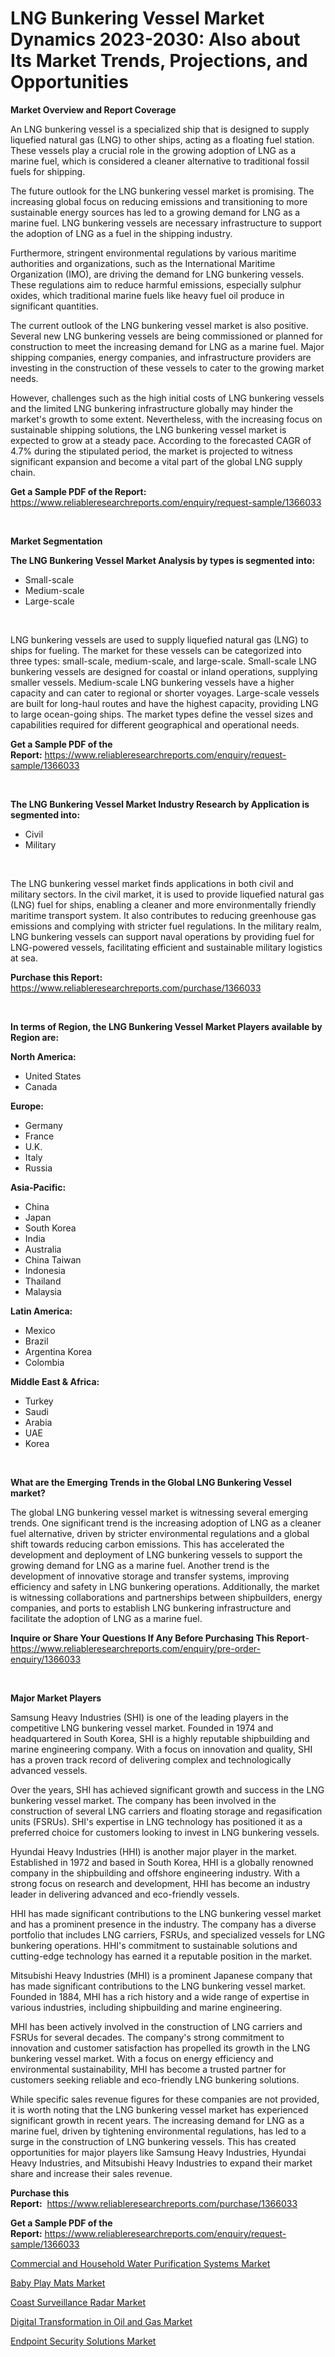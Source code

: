 <p><h1>LNG Bunkering Vessel Market Dynamics 2023-2030: Also about Its Market Trends, Projections, and Opportunities</h1></p><p><strong>Market Overview and Report Coverage</strong></p>
<p><p>An LNG bunkering vessel is a specialized ship that is designed to supply liquefied natural gas (LNG) to other ships, acting as a floating fuel station. These vessels play a crucial role in the growing adoption of LNG as a marine fuel, which is considered a cleaner alternative to traditional fossil fuels for shipping.</p><p>The future outlook for the LNG bunkering vessel market is promising. The increasing global focus on reducing emissions and transitioning to more sustainable energy sources has led to a growing demand for LNG as a marine fuel. LNG bunkering vessels are necessary infrastructure to support the adoption of LNG as a fuel in the shipping industry.</p><p>Furthermore, stringent environmental regulations by various maritime authorities and organizations, such as the International Maritime Organization (IMO), are driving the demand for LNG bunkering vessels. These regulations aim to reduce harmful emissions, especially sulphur oxides, which traditional marine fuels like heavy fuel oil produce in significant quantities.</p><p>The current outlook of the LNG bunkering vessel market is also positive. Several new LNG bunkering vessels are being commissioned or planned for construction to meet the increasing demand for LNG as a marine fuel. Major shipping companies, energy companies, and infrastructure providers are investing in the construction of these vessels to cater to the growing market needs.</p><p>However, challenges such as the high initial costs of LNG bunkering vessels and the limited LNG bunkering infrastructure globally may hinder the market's growth to some extent. Nevertheless, with the increasing focus on sustainable shipping solutions, the LNG bunkering vessel market is expected to grow at a steady pace. According to the forecasted CAGR of 4.7% during the stipulated period, the market is projected to witness significant expansion and become a vital part of the global LNG supply chain.</p></p>
<p><strong>Get a Sample PDF of the Report:</strong> <a href="https://www.reliableresearchreports.com/enquiry/request-sample/1366033">https://www.reliableresearchreports.com/enquiry/request-sample/1366033</a></p>
<p>&nbsp;</p>
<p><strong>Market Segmentation</strong></p>
<p><strong>The LNG Bunkering Vessel Market Analysis by types is segmented into:</strong></p>
<p><ul><li>Small-scale</li><li>Medium-scale</li><li>Large-scale</li></ul></p>
<p>&nbsp;</p>
<p><p>LNG bunkering vessels are used to supply liquefied natural gas (LNG) to ships for fueling. The market for these vessels can be categorized into three types: small-scale, medium-scale, and large-scale. Small-scale LNG bunkering vessels are designed for coastal or inland operations, supplying smaller vessels. Medium-scale LNG bunkering vessels have a higher capacity and can cater to regional or shorter voyages. Large-scale vessels are built for long-haul routes and have the highest capacity, providing LNG to large ocean-going ships. The market types define the vessel sizes and capabilities required for different geographical and operational needs.</p></p>
<p><strong>Get a Sample PDF of the Report:</strong>&nbsp;<a href="https://www.reliableresearchreports.com/enquiry/request-sample/1366033">https://www.reliableresearchreports.com/enquiry/request-sample/1366033</a></p>
<p>&nbsp;</p>
<p><strong>The LNG Bunkering Vessel Market Industry Research by Application is segmented into:</strong></p>
<p><ul><li>Civil</li><li>Military</li></ul></p>
<p>&nbsp;</p>
<p><p>The LNG bunkering vessel market finds applications in both civil and military sectors. In the civil market, it is used to provide liquefied natural gas (LNG) fuel for ships, enabling a cleaner and more environmentally friendly maritime transport system. It also contributes to reducing greenhouse gas emissions and complying with stricter fuel regulations. In the military realm, LNG bunkering vessels can support naval operations by providing fuel for LNG-powered vessels, facilitating efficient and sustainable military logistics at sea.</p></p>
<p><strong>Purchase this Report:</strong>&nbsp; <a href="https://www.reliableresearchreports.com/purchase/1366033">https://www.reliableresearchreports.com/purchase/1366033</a></p>
<p>&nbsp;</p>
<p><strong>In terms of Region, the LNG Bunkering Vessel Market Players available by Region are:</strong></p>
<p>
    <p> <strong> North America: </strong>
        <ul>
            <li>United States</li>
            <li>Canada</li>
        </ul>
        </p> 
    <p> <strong> Europe: </strong>
        <ul>
            <li>Germany</li>
            <li>France</li>
            <li>U.K.</li>
            <li>Italy</li>
            <li>Russia</li>
        </ul>
        </p> 
    <p> <strong> Asia-Pacific: </strong>
        <ul>
            <li>China</li>
            <li>Japan</li>
            <li>South Korea</li>
            <li>India</li>
            <li>Australia</li>
            <li>China Taiwan</li>
            <li>Indonesia</li>
            <li>Thailand</li>
            <li>Malaysia</li>
        </ul>
        </p> 
    <p> <strong> Latin America: </strong>
        <ul>
            <li>Mexico</li>
            <li>Brazil</li>
            <li>Argentina Korea</li>
            <li>Colombia</li>
        </ul>
        </p> 
    <p> <strong> Middle East & Africa: </strong>
        <ul>
            <li>Turkey</li>
            <li>Saudi</li>
            <li>Arabia</li>
            <li>UAE</li>
            <li>Korea</li>
        </ul>
    </p>
    </p>
<p>&nbsp;</p>
<p><strong>What are the Emerging Trends in the Global LNG Bunkering Vessel market?</strong></p>
<p><p>The global LNG bunkering vessel market is witnessing several emerging trends. One significant trend is the increasing adoption of LNG as a cleaner fuel alternative, driven by stricter environmental regulations and a global shift towards reducing carbon emissions. This has accelerated the development and deployment of LNG bunkering vessels to support the growing demand for LNG as a marine fuel. Another trend is the development of innovative storage and transfer systems, improving efficiency and safety in LNG bunkering operations. Additionally, the market is witnessing collaborations and partnerships between shipbuilders, energy companies, and ports to establish LNG bunkering infrastructure and facilitate the adoption of LNG as a marine fuel.</p></p>
<p><strong>Inquire or Share Your Questions If Any Before Purchasing This Report</strong>- <a href="https://www.reliableresearchreports.com/enquiry/pre-order-enquiry/1366033">https://www.reliableresearchreports.com/enquiry/pre-order-enquiry/1366033</a></p>
<p>&nbsp;</p>
<p><strong>Major Market Players</strong></p>
<p><p>Samsung Heavy Industries (SHI) is one of the leading players in the competitive LNG bunkering vessel market. Founded in 1974 and headquartered in South Korea, SHI is a highly reputable shipbuilding and marine engineering company. With a focus on innovation and quality, SHI has a proven track record of delivering complex and technologically advanced vessels.</p><p>Over the years, SHI has achieved significant growth and success in the LNG bunkering vessel market. The company has been involved in the construction of several LNG carriers and floating storage and regasification units (FSRUs). SHI's expertise in LNG technology has positioned it as a preferred choice for customers looking to invest in LNG bunkering vessels.</p><p>Hyundai Heavy Industries (HHI) is another major player in the market. Established in 1972 and based in South Korea, HHI is a globally renowned company in the shipbuilding and offshore engineering industry. With a strong focus on research and development, HHI has become an industry leader in delivering advanced and eco-friendly vessels.</p><p>HHI has made significant contributions to the LNG bunkering vessel market and has a prominent presence in the industry. The company has a diverse portfolio that includes LNG carriers, FSRUs, and specialized vessels for LNG bunkering operations. HHI's commitment to sustainable solutions and cutting-edge technology has earned it a reputable position in the market.</p><p>Mitsubishi Heavy Industries (MHI) is a prominent Japanese company that has made significant contributions to the LNG bunkering vessel market. Founded in 1884, MHI has a rich history and a wide range of expertise in various industries, including shipbuilding and marine engineering.</p><p>MHI has been actively involved in the construction of LNG carriers and FSRUs for several decades. The company's strong commitment to innovation and customer satisfaction has propelled its growth in the LNG bunkering vessel market. With a focus on energy efficiency and environmental sustainability, MHI has become a trusted partner for customers seeking reliable and eco-friendly LNG bunkering solutions.</p><p>While specific sales revenue figures for these companies are not provided, it is worth noting that the LNG bunkering vessel market has experienced significant growth in recent years. The increasing demand for LNG as a marine fuel, driven by tightening environmental regulations, has led to a surge in the construction of LNG bunkering vessels. This has created opportunities for major players like Samsung Heavy Industries, Hyundai Heavy Industries, and Mitsubishi Heavy Industries to expand their market share and increase their sales revenue.</p></p>
<p><strong>Purchase this Report:</strong>&nbsp;&nbsp;<a href="https://www.reliableresearchreports.com/purchase/1366033">https://www.reliableresearchreports.com/purchase/1366033</a></p>
<p></p>
<p><strong>Get a Sample PDF of the Report:</strong>&nbsp;<a href="https://www.reliableresearchreports.com/enquiry/request-sample/1366033">https://www.reliableresearchreports.com/enquiry/request-sample/1366033</a></p>
<p><p><a href="https://www.linkedin.com/pulse/commercial-household-water-purification-systems-market-giude/">Commercial and Household Water Purification Systems Market</a></p><p><a href="https://www.linkedin.com/pulse/baby-play-mats-market-share-amp-new-trends-analysis-report-9rhae/">Baby Play Mats Market</a></p><p><a href="https://www.linkedin.com/pulse/coast-surveillance-radar-market-size-share-global-analysis-var8e/">Coast Surveillance Radar Market</a></p><p><a href="https://medium.com/@agree.gain.spray/digital-transformation-in-oil-and-gas-market-size-cagr-trends-2024-2030-a2190628cfda">Digital Transformation in Oil and Gas Market</a></p><p><a href="https://medium.com/@plan.sock.color/endpoint-security-solutions-market-size-cagr-trends-2024-2030-8dfeef3aab78">Endpoint Security Solutions Market</a></p></p>